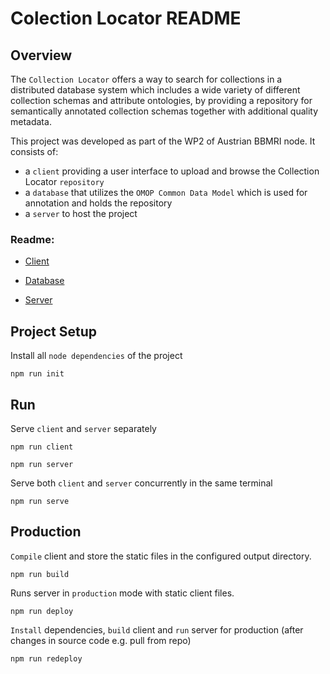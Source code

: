 # Colection Locator README
## Overview

The `Collection Locator` offers a way to search for collections in a distributed database system which includes a wide variety of different collection schemas and attribute ontologies, by providing a repository for semantically annotated collection schemas together with additional quality metadata.

This project was developed as part of the WP2 of Austrian BBMRI node. It consists of:
- a `client` providing a user interface to upload and browse the Collection Locator `repository`
- a `database` that utilizes the `OMOP Common Data Model` which is used for annotation and holds the repository
- a `server` to host the project

### Readme:
- [Client](./client/README.md)

- [Database](./db/README.md)

- [Server](./server/README.md)


## Project Setup

Install all `node dependencies` of the project
```
npm run init
```

## Run

Serve `client` and `server` separately
```
npm run client
```
```
npm run server
```

Serve both `client` and `server` concurrently in the same terminal
```
npm run serve
```

## Production

`Compile` client and store the static files in the configured output directory.
```
npm run build
```

Runs server in `production` mode with static client files.
```
npm run deploy
```

`Install` dependencies, `build` client and `run` server for production (after changes in source code e.g. pull from repo)
```
npm run redeploy
```